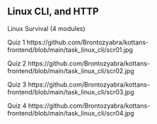 ## Linux CLI, and HTTP
Linux Survival (4 modules)
<p> Quiz 1 https://github.com/Brontozyabra/kottans-frontend/blob/main/task_linux_cli/scr01.jpg </p>
<p> Quiz 2 https://github.com/Brontozyabra/kottans-frontend/blob/main/task_linux_cli/scr02.jpg </p>
<p> Quiz 3 https://github.com/Brontozyabra/kottans-frontend/blob/main/task_linux_cli/scr03.jpg </p>
<p> Quiz 4 https://github.com/Brontozyabra/kottans-frontend/blob/main/task_linux_cli/scr04.jpg </p>
